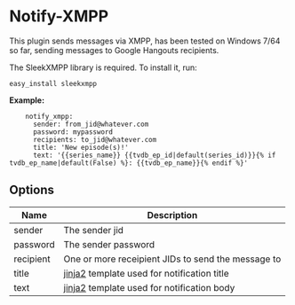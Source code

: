 # Notify-XMPP

This plugin sends messages via XMPP, has been tested on Windows 7/64 so far, sending messages to Google Hangouts recipients.

The SleekXMPP library is required. To install it, run:

```
easy_install sleekxmpp
```

**Example:**

```
    notify_xmpp:
      sender: from_jid@whatever.com
      password: mypassword
      recipients: to_jid@whatever.com
      title: 'New episode(s)!'
      text: '{{series_name}} {{tvdb_ep_id|default(series_id)}}{% if tvdb_ep_name|default(False) %}: {{tvdb_ep_name}}{% endif %}'
```

## Options


| **Name** | **Description** |
| --- | --- |
| sender | The sender jid |
| password | The sender password |
| recipient | One or more receipient JIDs to send the message to |
| title | [jinja2](/Plugins/set#DynamicFormatting) template used for notification title |
| text | [jinja2](/Plugins/set#DynamicFormatting) template used for notification body |

